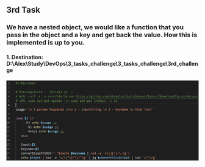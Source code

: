 ## 3rd Task
 
### We have a nested object, we would like a function that you pass in the object and a key and get back the value. How this is implemented is up to you.

#### 1. Destination: D:\Alex\Study\DevOps\3_tasks_challenge\3_tasks_challenge\3rd_challenge

![Image of Yaktocat](https://github.com/AlexOOP/3_tasks_challenge/blob/master/images/3-1.png)

